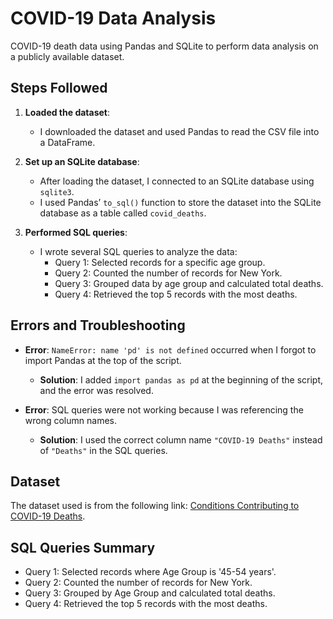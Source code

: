 # COVID-19 Data Analysis

COVID-19 death data using Pandas and SQLite to perform data analysis on a publicly available dataset.

## Steps Followed

1. **Loaded the dataset**:
   - I downloaded the dataset and used Pandas to read the CSV file into a DataFrame.
 

2. **Set up an SQLite database**:
   - After loading the dataset, I connected to an SQLite database using `sqlite3`.
   - I used Pandas’ `to_sql()` function to store the dataset into the SQLite database as a table called `covid_deaths`.

3. **Performed SQL queries**:
   - I wrote several SQL queries to analyze the data:
     - Query 1: Selected records for a specific age group.
     - Query 2: Counted the number of records for New York.
     - Query 3: Grouped data by age group and calculated total deaths.
     - Query 4: Retrieved the top 5 records with the most deaths.

## Errors and Troubleshooting

- **Error**: `NameError: name 'pd' is not defined` occurred when I forgot to import Pandas at the top of the script.
  - **Solution**: I added `import pandas as pd` at the beginning of the script, and the error was resolved.

- **Error**: SQL queries were not working because I was referencing the wrong column names.
  - **Solution**: I used the correct column name `"COVID-19 Deaths"` instead of `"Deaths"` in the SQL queries.

## Dataset

The dataset used is from the following link: [Conditions Contributing to COVID-19 Deaths](https://catalog.data.gov/dataset/conditions-contributing-to-deaths-involving-coronavirus-disease-2019-covid-19-by-age-group).

## SQL Queries Summary

- Query 1: Selected records where Age Group is '45-54 years'.
- Query 2: Counted the number of records for New York.
- Query 3: Grouped by Age Group and calculated total deaths.
- Query 4: Retrieved the top 5 records with the most deaths.

